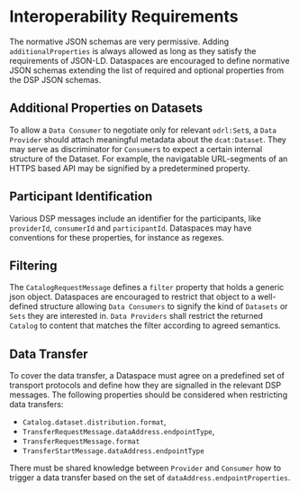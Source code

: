 # Interoperability Requirements

The normative JSON schemas are very permissive. Adding `additionalProperties` is always allowed as long as they satisfy
the requirements of JSON-LD. Dataspaces are encouraged to define normative JSON schemas extending the list of required
and optional properties from the DSP JSON schemas.

## Additional Properties on Datasets

To allow a `Data Consumer` to negotiate only for relevant `odrl:Set`s, a `Data Provider` should attach meaningful
metadata about the `dcat:Dataset`. They may serve as discriminator for `Consumer`s to expect a certain internal
structure of the Dataset. For example, the navigatable URL-segments of an HTTPS based API may be signified by a
predetermined property.

## Participant Identification

Various DSP messages include an identifier for the participants, like `providerId`, `consumerId` and `participantId`.
Dataspaces may have conventions for these properties, for instance as regexes.

## Filtering

The `CatalogRequestMessage` defines a `filter` property that holds a generic json object. Dataspaces are encouraged to 
restrict that object to a well-defined structure allowing  `Data Consumers` to signify the kind of `Datasets` or `Sets`
they are interested in. `Data Providers` shall restrict the returned `Catalog` to content that matches the filter
according to agreed semantics.

## Data Transfer

To cover the data transfer, a Dataspace must agree on a predefined set of transport protocols and define how they are signalled in
the relevant DSP messages. The following properties should be considered when restricting data transfers:
- `Catalog.dataset.distribution.format`, 
- `TransferRequestMessage.dataAddress.endpointType`, 
- `TransferRequestMessage.format`
- `TransferStartMessage.dataAddress.endpointType`

There must be shared knowledge between `Provider` and `Consumer` how to trigger a data transfer based on the 
set of `dataAddress.endpointProperties`.